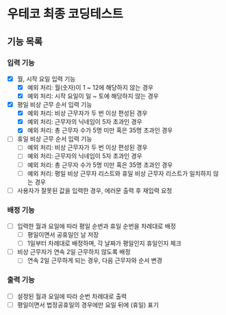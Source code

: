 # 우테코 최종 코딩테스트

## 기능 목록

### 입력 기능
- [x] 월, 시작 요일 입력 기능
  - [x] 예외 처리: 월(숫자)이 1 ~ 12에 해당하지 않는 경우 
  - [x] 예외 처리: 시작 요일이 일 ~ 토에 해당하지 않는 경우
- [x] 평일 비상 근무 순서 입력 기능
  - [x] 예외 처리: 비상 근무자가 두 번 이상 편성된 경우
  - [x] 예외 처리: 근무자의 닉네임이 5자 초과인 경우
  - [x] 예외 처리: 총 근무자 수가 5명 미만 혹은 35명 초과인 경우
- [ ] 휴일 비상 근무 순서 입력 기능
  - [ ] 예외 처리: 비상 근무자가 두 번 이상 편성된 경우
  - [ ] 예외 처리: 근무자의 닉네임이 5자 초과인 경우
  - [ ] 예외 처리: 총 근무자 수가 5명 미만 혹은 35명 초과인 경우
  - [ ] 예외 처리: 평일 비상 근무자 리스트와 휴일 비상 근무자 리스트가 일치하지 않는 경우
- [ ] 사용자가 잘못된 값을 입력한 경우, 에러문 출력 후 재입력 요청

### 배정 기능
- [ ] 입력한 월과 요일에 따라 평일 순번과 휴일 순번을 차례대로 배정
  - [ ] 평일이면서 공휴일인 날 저장
  - [ ] 1일부터 차례대로 배정하며, 각 날짜가 평일인지 휴일인지 체크
- [ ] 비상 근무자가 연속 2일 근무하지 않도록 배정
  - [ ] 연속 2일 근무하게 되는 경우, 다음 근무자와 순서 변경

### 출력 기능
- [ ] 설정된 월과 요일에 따라 순번 차례대로 출력
- [ ] 평일이면서 법정공휴일의 경우에만 요일 뒤에 (휴일) 표기